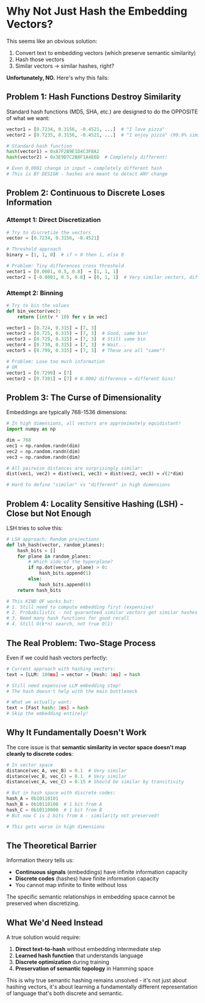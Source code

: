 # Why Not Just Hash the Embedding Vectors?

This seems like an obvious solution:
1. Convert text to embedding vectors (which preserve semantic similarity)
2. Hash those vectors
3. Similar vectors → similar hashes, right?

**Unfortunately, NO.** Here's why this fails:

## Problem 1: Hash Functions Destroy Similarity

Standard hash functions (MD5, SHA, etc.) are designed to do the OPPOSITE of what we want:

```python
vector1 = [0.7234, 0.3156, -0.4521, ...]  # "I love pizza"
vector2 = [0.7235, 0.3156, -0.4521, ...]  # "I enjoy pizza" (99.9% similar)

# Standard hash function
hash(vector1) = 0xA7F2B9E1D4C3F8A2
hash(vector2) = 0x3E9D7C2B8F1A4E6D  # Completely different!

# Even 0.0001 change in input → completely different hash
# This is BY DESIGN - hashes are meant to detect ANY change
```

## Problem 2: Continuous to Discrete Loses Information

### Attempt 1: Direct Discretization
```python
# Try to discretize the vectors
vector = [0.7234, 0.3156, -0.4521]

# Threshold approach
binary = [1, 1, 0]  # if > 0 then 1, else 0

# Problem: Tiny differences cross threshold
vector1 = [0.0001, 0.5, 0.8]  → [1, 1, 1]
vector2 = [-0.0001, 0.5, 0.8] → [0, 1, 1]  # Very similar vectors, different hash!
```

### Attempt 2: Binning
```python
# Try to bin the values
def bin_vector(vec):
    return [int(v * 10) for v in vec]

vector1 = [0.724, 0.315] → [7, 3]
vector2 = [0.725, 0.315] → [7, 3]  # Good, same bin!
vector3 = [0.729, 0.315] → [7, 3]  # Still same bin
vector4 = [0.730, 0.315] → [7, 3]  # Wait...
vector5 = [0.799, 0.315] → [7, 3]  # These are all "same"?

# Problem: Lose too much information
# OR
vector1 = [0.7299] → [7]
vector2 = [0.7301] → [7] # 0.0002 difference = different bins!
```

## Problem 3: The Curse of Dimensionality

Embeddings are typically 768-1536 dimensions:

```python
# In high dimensions, all vectors are approximately equidistant!
import numpy as np

dim = 768
vec1 = np.random.randn(dim)
vec2 = np.random.randn(dim)
vec3 = np.random.randn(dim)

# All pairwise distances are surprisingly similar:
dist(vec1, vec2) ≈ dist(vec1, vec3) ≈ dist(vec2, vec3) ≈ √(2*dim)

# Hard to define "similar" vs "different" in high dimensions
```

## Problem 4: Locality Sensitive Hashing (LSH) - Close but Not Enough

LSH tries to solve this:

```python
# LSH approach: Random projections
def lsh_hash(vector, random_planes):
    hash_bits = []
    for plane in random_planes:
        # Which side of the hyperplane?
        if np.dot(vector, plane) > 0:
            hash_bits.append(1)
        else:
            hash_bits.append(0)
    return hash_bits

# This KIND OF works but:
# 1. Still need to compute embedding first (expensive)
# 2. Probabilistic - not guaranteed similar vectors get similar hashes
# 3. Need many hash functions for good recall
# 4. Still O(k*n) search, not true O(1)
```

## The Real Problem: Two-Stage Process

Even if we could hash vectors perfectly:

```python
# Current approach with hashing vectors:
text → [LLM: 100ms] → vector → [Hash: 1ms] → hash

# Still need expensive LLM embedding step!
# The hash doesn't help with the main bottleneck

# What we actually want:
text → [Fast hash: 1ms] → hash
# Skip the embedding entirely!
```

## Why It Fundamentally Doesn't Work

The core issue is that **semantic similarity in vector space doesn't map cleanly to discrete codes**:

```python
# In vector space
distance(vec_A, vec_B) = 0.1  # Very similar
distance(vec_B, vec_C) = 0.1  # Very similar
distance(vec_A, vec_C) = 0.15 # Should be similar by transitivity

# But in hash space with discrete codes:
hash_A = 0b10110101
hash_B = 0b10110100  # 1 bit from A
hash_C = 0b10110000  # 1 bit from B
# But now C is 2 bits from A - similarity not preserved!

# This gets worse in high dimensions
```

## The Theoretical Barrier

Information theory tells us:
- **Continuous signals** (embeddings) have infinite information capacity
- **Discrete codes** (hashes) have finite information capacity
- You cannot map infinite to finite without loss

The specific semantic relationships in embedding space cannot be preserved when discretizing.

## What We'd Need Instead

A true solution would require:
1. **Direct text-to-hash** without embedding intermediate step
2. **Learned hash function** that understands language
3. **Discrete optimization** during training
4. **Preservation of semantic topology** in Hamming space

This is why true semantic hashing remains unsolved - it's not just about hashing vectors, it's about learning a fundamentally different representation of language that's both discrete and semantic.